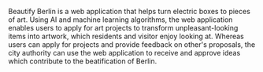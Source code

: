 Beautify Berlin is a web application that helps turn electric boxes to pieces of art. Using AI and machine learning algorithms, the web application enables users to apply for art projects to transform unpleasant-looking items into artwork, which residents and visitor enjoy looking at. Whereas users can apply for projects and provide feedback on other's proposals, the city authority can use the web application to receive and approve ideas which contribute to the beatification of Berlin. 